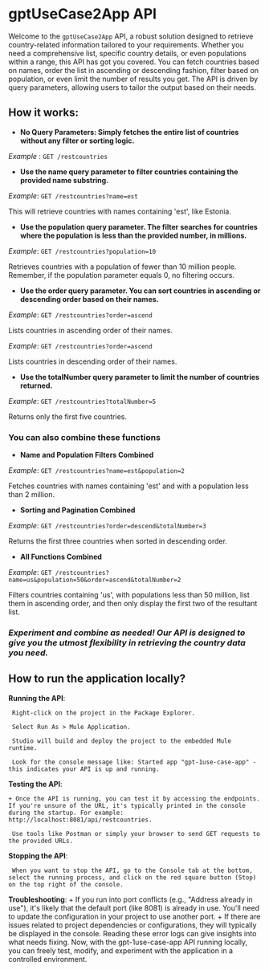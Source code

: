 # gptUseCase2App API
Welcome to the `gptUseCase2App` API, a robust solution designed to retrieve country-related information tailored to your requirements.
Whether you need a comprehensive list, specific country details, or even populations within a range, this API has got you covered. 
You can fetch countries based on names, order the list in ascending or descending fashion, filter based on population, or even limit the number of results you get.
The API is driven by query parameters, allowing users to tailor the output based on their needs.

## How it works:
+ **No Query Parameters: Simply fetches the entire list of countries without any filter or sorting logic.**

_Example_ : `GET /restcountries`


+ **Use the name query parameter to filter countries containing the provided name substring.**

_Example_: `GET /restcountries?name=est`

This will retrieve countries with names containing 'est', like Estonia.

+ **Use the population query parameter. The filter searches for countries where the population is less than the provided number, in millions.**

_Example_: `GET /restcountries?population=10`

Retrieves countries with a population of fewer than 10 million people. Remember, if the population parameter equals 0, no filtering occurs.

+ **Use the order query parameter. You can sort countries in ascending or descending order based on their names.**

 _Example_: `GET /restcountries?order=ascend`

Lists countries in ascending order of their names.

 _Example_: `GET /restcountries?order=ascend`

Lists countries in descending order of their names.

+ **Use the totalNumber query parameter to limit the number of countries returned.**

_Example_: `GET /restcountries?totalNumber=5`

Returns only the first five countries.

### You can also combine these functions

+ **Name and Population Filters Combined**

_Example_: `GET /restcountries?name=est&population=2`

Fetches countries with names containing 'est' and with a population less than 2 million.

+ **Sorting and Pagination Combined**

_Example_: `GET /restcountries?order=descend&totalNumber=3`

Returns the first three countries when sorted in descending order.

+ **All Functions Combined**

_Example_: `GET /restcountries?name=us&population=50&order=ascend&totalNumber=2`

Filters countries containing 'us', with populations less than 50 million, list them in ascending order, and then only display the first two of the resultant list.

### _Experiment and combine as needed! Our API is designed to give you the utmost flexibility in retrieving the country data you need._

## How to run the application locally?

**Running the API**:

     Right-click on the project in the Package Explorer.
    
     Select Run As > Mule Application.
    
     Studio will build and deploy the project to the embedded Mule runtime.
    
     Look for the console message like: Started app "gpt-1use-case-app" - this indicates your API is up and running.
    
 **Testing the API**:
 
    + Once the API is running, you can test it by accessing the endpoints. If you're unsure of the URL, it's typically printed in the console during the startup. For example: 
    http://localhost:8081/api/restcountries.
    
     Use tools like Postman or simply your browser to send GET requests to the provided URLs.
    
 **Stopping the API**:
 
     When you want to stop the API, go to the Console tab at the bottom, select the running process, and click on the red square button (Stop) on the top right of the console.
 **Troubleshooting**:
    + If you run into port conflicts (e.g., "Address already in use"), it's likely that the default port (like 8081) is already in use. You'll need to update the configuration in your project to use another port.
    + If there are issues related to project dependencies or configurations, they will typically be displayed in the console. Reading these error logs can give insights into what needs fixing.
    Now, with the gpt-1use-case-app API running locally, you can freely test, modify, and experiment with the application in a controlled environment.
